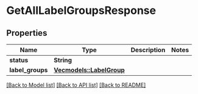 # GetAllLabelGroupsResponse

## Properties

Name | Type | Description | Notes
------------ | ------------- | ------------- | -------------
**status** | **String** |  | 
**label_groups** | [**Vec<models::LabelGroup>**](LabelGroup.md) |  | 

[[Back to Model list]](../README.md#documentation-for-models) [[Back to API list]](../README.md#documentation-for-api-endpoints) [[Back to README]](../README.md)


